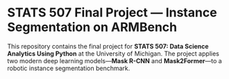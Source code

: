 # STATS 507 Final Project — Instance Segmentation on ARMBench

This repository contains the final project for **STATS 507: Data Science Analytics Using Python** at the University of Michigan. The project applies two modern deep learning models—**Mask R-CNN** and **Mask2Former**—to a robotic instance segmentation benchmark.



